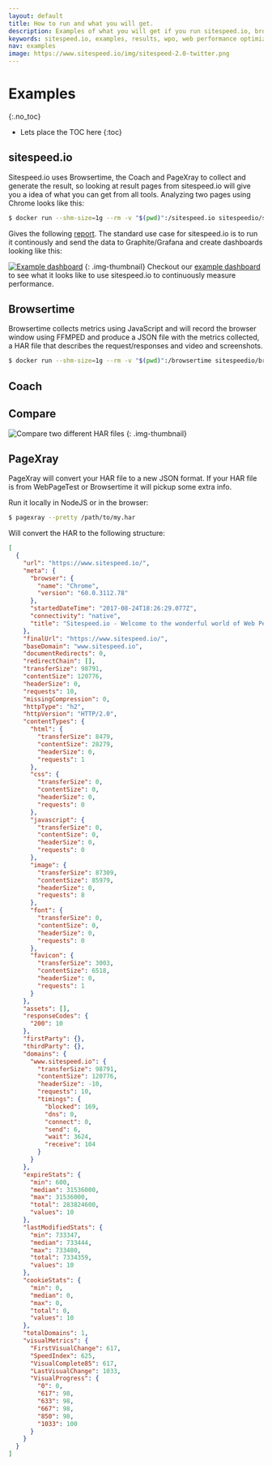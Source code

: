 ```yaml
---
layout: default
title: How to run and what you will get.
description: Examples of what you will get if you run sitespeed.io, browsertime, coach and PageXray.
keywords: sitespeed.io, examples, results, wpo, web performance optimization
nav: examples
image: https://www.sitespeed.io/img/sitespeed-2.0-twitter.png
---
```


# Examples
{:.no_toc}

* Lets place the TOC here
{:toc}

## sitespeed.io

Sitespeed.io uses Browsertime, the Coach and PageXray to collect and generate the result, so looking at result pages from sitespeed.io will give you a idea of what you can get from all tools. Analyzing two pages using Chrome looks like this:

~~~ bash
$ docker run --shm-size=1g --rm -v "$(pwd)":/sitespeed.io sitespeedio/sitespeed.io -b chrome --video --speedIndex https://en.wikipedia.org/wiki/Main_Page https://en.wikipedia.org/wiki/Barack_Obama
~~~

Gives the following [report](https://examples.sitespeed.io/5.0/2017-04-24-04-44-04/). The standard use case for sitespeed.io is to run it continously and send the data to Graphite/Grafana and create dashboards looking like this:

[![Example dashboard]({{site.baseurl}}/img/examples/dashboard-examples.png)](https://dashboard.sitespeed.io/dashboard/db/page-summary?orgId=1)
{: .img-thumbnail}
Checkout our [example dashboard](https://dashboard.sitespeed.io/dashboard/db/page-summary?orgId=1) to see what it looks like to use sitespeed.io to continuously measure performance.

## Browsertime
Browsertime collects metrics using JavaScript and will record the browser window using FFMPED and produce a JSON file with the metrics collected, a HAR file that describes the request/responses and video and screenshots.

~~~ bash
$ docker run --shm-size=1g --rm -v "$(pwd)":/browsertime sitespeedio/browsertime --video --speedIndex https://www.sitespeed.io/
~~~

## Coach

## Compare
![Compare two different HAR files](https://raw.githubusercontent.com/sitespeedio/compare/master/docs/img/compare.png)
{: .img-thumbnail}

## PageXray

PageXray will convert your HAR file to a new JSON format. If your HAR file is from WebPageTest or Browsertime it will pickup some extra info.

Run it locally in NodeJS or in the browser:

~~~ bash
$ pagexray --pretty /path/to/my.har
~~~

Will convert the HAR to the following structure:

```json
[
  {
    "url": "https://www.sitespeed.io/",
    "meta": {
      "browser": {
        "name": "Chrome",
        "version": "60.0.3112.78"
      },
      "startedDateTime": "2017-08-24T18:26:29.077Z",
      "connectivity": "native",
      "title": "Sitespeed.io - Welcome to the wonderful world of Web Performance run 1"
    },
    "finalUrl": "https://www.sitespeed.io/",
    "baseDomain": "www.sitespeed.io",
    "documentRedirects": 0,
    "redirectChain": [],
    "transferSize": 98791,
    "contentSize": 120776,
    "headerSize": 0,
    "requests": 10,
    "missingCompression": 0,
    "httpType": "h2",
    "httpVersion": "HTTP/2.0",
    "contentTypes": {
      "html": {
        "transferSize": 8479,
        "contentSize": 28279,
        "headerSize": 0,
        "requests": 1
      },
      "css": {
        "transferSize": 0,
        "contentSize": 0,
        "headerSize": 0,
        "requests": 0
      },
      "javascript": {
        "transferSize": 0,
        "contentSize": 0,
        "headerSize": 0,
        "requests": 0
      },
      "image": {
        "transferSize": 87309,
        "contentSize": 85979,
        "headerSize": 0,
        "requests": 8
      },
      "font": {
        "transferSize": 0,
        "contentSize": 0,
        "headerSize": 0,
        "requests": 0
      },
      "favicon": {
        "transferSize": 3003,
        "contentSize": 6518,
        "headerSize": 0,
        "requests": 1
      }
    },
    "assets": [],
    "responseCodes": {
      "200": 10
    },
    "firstParty": {},
    "thirdParty": {},
    "domains": {
      "www.sitespeed.io": {
        "transferSize": 98791,
        "contentSize": 120776,
        "headerSize": -10,
        "requests": 10,
        "timings": {
          "blocked": 169,
          "dns": 0,
          "connect": 0,
          "send": 6,
          "wait": 3624,
          "receive": 104
        }
      }
    },
    "expireStats": {
      "min": 600,
      "median": 31536000,
      "max": 31536000,
      "total": 283824600,
      "values": 10
    },
    "lastModifiedStats": {
      "min": 733347,
      "median": 733444,
      "max": 733480,
      "total": 7334359,
      "values": 10
    },
    "cookieStats": {
      "min": 0,
      "median": 0,
      "max": 0,
      "total": 0,
      "values": 10
    },
    "totalDomains": 1,
    "visualMetrics": {
      "FirstVisualChange": 617,
      "SpeedIndex": 625,
      "VisualComplete85": 617,
      "LastVisualChange": 1033,
      "VisualProgress": {
        "0": 0,
        "617": 98,
        "633": 98,
        "667": 98,
        "850": 98,
        "1033": 100
      }
    }
  }
]
```
